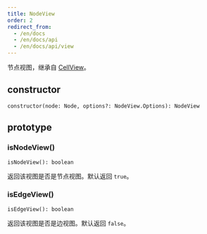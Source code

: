 ```yaml
---
title: NodeView
order: 2
redirect_from:
  - /en/docs
  - /en/docs/api
  - /en/docs/api/view
---
```


节点视图，继承自 [CellView](/en/docs/api/view/cellview)。

## constructor

```sign
constructor(node: Node, options?: NodeView.Options): NodeView
```

## prototype

### isNodeView()

```sign
isNodeView(): boolean
```

返回该视图是否是节点视图。默认返回 `true`。

### isEdgeView()

```sign
isEdgeView(): boolean
```

返回该视图是否是边视图。默认返回 `false`。
